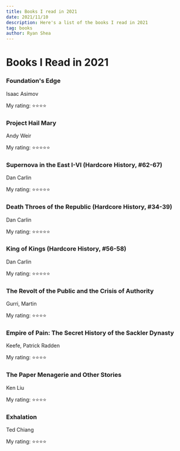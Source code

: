 ```yaml
---
title: Books I read in 2021
date: 2021/11/10
description: Here's a list of the books I read in 2021
tag: books
author: Ryan Shea
---
```


# Books I Read in 2021

### Foundation's Edge

Isaac Asimov

My rating: ⭐⭐⭐⭐

### Project Hail Mary

Andy Weir

My rating: ⭐⭐⭐⭐⭐

### Supernova in the East I-VI (Hardcore History, #62-67)

Dan Carlin

My rating: ⭐⭐⭐⭐⭐

### Death Throes of the Republic (Hardcore History, #34-39)

Dan Carlin

My rating: ⭐⭐⭐⭐⭐

### King of Kings (Hardcore History, #56-58)

Dan Carlin

My rating: ⭐⭐⭐⭐⭐

### The Revolt of the Public and the Crisis of Authority

Gurri, Martin

My rating: ⭐⭐⭐⭐

### Empire of Pain: The Secret History of the Sackler Dynasty

Keefe, Patrick Radden

My rating: ⭐⭐⭐⭐

### The Paper Menagerie and Other Stories

Ken Liu

My rating: ⭐⭐⭐⭐

### Exhalation

Ted Chiang

My rating: ⭐⭐⭐⭐
